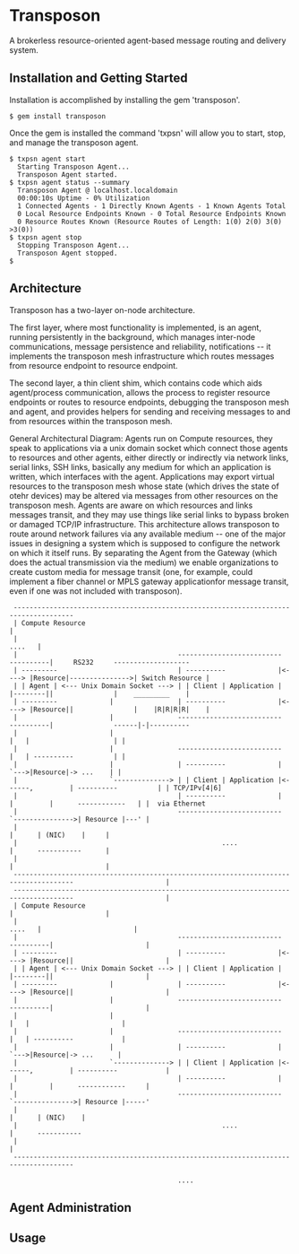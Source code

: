 Transposon
==========
A brokerless resource-oriented agent-based message routing and delivery system.

Installation and Getting Started
--------------------------------
Installation is accomplished by installing the gem 'transposon'.

    $ gem install transposon

Once the gem is installed the command 'txpsn' will allow you to start, stop, and
manage the transposon agent.

    $ txpsn agent start
      Starting Transposon Agent...
      Transposon Agent started.
    $ txpsn agent status --summary
      Transposon Agent @ localhost.localdomain
      00:00:10s Uptime - 0% Utilization
      1 Connected Agents - 1 Directly Known Agents - 1 Known Agents Total
      0 Local Resource Endpoints Known - 0 Total Resource Endpoints Known
      0 Resource Routes Known (Resource Routes of Length: 1(0) 2(0) 3(0) >3(0))
    $ txpsn agent stop
      Stopping Transposon Agent...
      Transposon Agent stopped.
    $

Architecture
------------
Transposon has a two-layer on-node architecture.

The first layer, where most functionality is implemented, is an agent, running 
persistently in the background, which manages inter-node communications, message 
persistence and reliability, notifications -- it implements the transposon mesh 
infrastructure which routes messages from resource endpoint to resource endpoint.

The second layer, a thin client shim, which contains code which aids agent/process 
communication, allows the process to register resource endpoints or routes to 
resource endpoints, debugging the transposon mesh and agent, and provides helpers 
for sending and receiving messages to and from resources within the transposon mesh.

General Architectural Diagram:
Agents run on Compute resources, they speak to applications via a unix domain socket which
connect those agents to resources and other agents, either directly or indirectly via network links, serial
links, SSH links, basically any medium for which an application is written, which interfaces with
the agent. Applications may export virtual resources to the transposon mesh whose state (which
drives the state of otehr devices) may be altered via messages from other resources on the transposon
mesh. Agents are aware on which resources and links messages transit, and they may use things like serial
links to bypass broken or damaged TCP/IP infrastructure. This architecture allows transposon to route around
network failures via any available medium -- one of the major issues in designing a system which is supposed
to configure the network on which it itself runs. By separating the Agent from the Gateway (which does the actual
transmission via the medium) we enable organizations to create custom media for message transit (one, for example,
could implement a fiber channel or MPLS gateway applicationfor message transit, even if one was not included with transposon).

     -------------------------------------------------------------------------------------                    
     | Compute Resource                                                                  |                     
     |                                                                            ....   |                     
     |                                        --------------------------       ----------|     RS232     -------------------      
     | ---------                              | ----------             |<----> |Resource|--------------->| Switch Resource |
     | | Agent | <--- Unix Domain Socket ---> | | Client | Application |       |--------||               |    _________    |
     | ---------             |                | ----------             |<----> |Resource||               |    |R|R|R|R|    |
     |                       |                --------------------------       ----------|               ------|-|---------- 
     |                       |                                                       |   |                     | |
     |                       |                --------------------------             |   | ----------          | |
     |                       |                | ----------             |              `--->|Resource|-> ...    | |
     |                       `--------------> | | Client | Application |<------,         | ----------          | | TCP/IPv[4|6]
     |                                        | ----------             |       |         |      ------------   | |  via Ethernet
     |                                        --------------------------       `--------------->| Resource |---' |
     |                                                                                   |      | (NIC)    |     |
     |                                                   ....                            |      -----------      |
     |                                                                                   |                       |
     -------------------------------------------------------------------------------------                       |
     -------------------------------------------------------------------------------------                       |
     | Compute Resource                                                                  |                       |
     |                                                                            ....   |                       |
     |                                        --------------------------       ----------|                       |
     | ---------                              | ----------             |<----> |Resource||                       |
     | | Agent | <--- Unix Domain Socket ---> | | Client | Application |       |--------||                       |
     | ---------             |                | ----------             |<----> |Resource||                       |
     |                       |                --------------------------       ----------|                       |
     |                       |                                                       |   |                       |
     |                       |                --------------------------             |   | ----------            |
     |                       |                | ----------             |              `--->|Resource|-> ...      |
     |                       `--------------> | | Client | Application |<------,         | ----------            |
     |                                        | ----------             |       |         |      ------------     |
     |                                        --------------------------       `--------------->| Resource |-----'
     |                                                                                   |      | (NIC)    |    
     |                                                   ....                            |      -----------     
     |                                                                                   |                      
     -------------------------------------------------------------------------------------                       

                                              ....

Agent Administration
--------------------

Usage
-----
